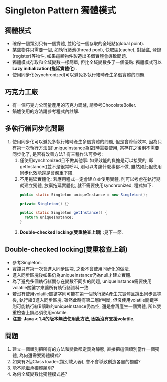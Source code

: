 # Singleton Pattern 獨體模式

## 獨體模式

* 確保一個類別只有一個實體, 並給他一個存取的全域點(global point).
* 某些物件只需要一個, 如執行緒池(thread pool), 快取區(cache), 對話盒, 登錄(register)等物件, 如果這類物件製造出多個實體會導致問題.
* 獨體模式存取和全域變數一樣簡單, 但比全域變數多了一個優點: 獨體模式可以 __Lazy initialization(拖延實體化)__ .
* 使用同步化(synchronized)可以避免多執行緒時產生多個實體的問題.

## 巧克力工廠

* 有一個巧克力公司量產用的巧克力鍋爐, 請參考ChocolateBoiler.
* 鍋爐使用的方法請參考程式內註解.

## 多執行緒同步化問題

1. 使用同步化可以避免多執行緒時產生多個實體的問題, 但是會降低效率, 因為只有第一次執行方法(即uniqueInstance為空)時需要使用, 當存在之後則不需要同步化了, 是否有改善方法? 有三種作法可參考:
	1. 僅使用synchronized且不做其他事: 如果效能的負擔是可以接受的, 即getInstance()並不是很常呼叫, 則可以考慮什麼事都不做, 雖然如此但使用同步化效能還是會嚴重下降.
	1. 不用拖延實體化: 若應用程式一定會建立並使用實體, 則可以考慮在執行期就建立獨體, 放棄拖延實體化, 就不需要使用synchronized, 程式如下:
		```java
		public static Singleton uniqueInstance = new Singleton();
		
		private Singleton() {}
		
		public static Singleton getInstance() {
		  return uniqueInstance;
		}
		```
	1. __Double-checked locking(雙重檢查上鎖)__ :見下一節.

## Double-checked locking(雙重檢查上鎖)

* 參考Singleton.
* 實踐只有第一次會進入同步區塊, 之後不會使用同步化的做法.
* 進入同步區塊後如果仍為uniqueInstance仍為null才建立實體.
* 為了避免多個執行緒間存在變數不同步的問題, uniqueInstance需要使用volatile關鍵字來讓所有執行緒資料一致.
* 若沒有使用volatile關鍵字則可能在第一個執行緒A產生完實體且跳出同步區塊後, 執行緒B進入同步區塊, 雖然此時有第二層if判斷, 但沒使用volatile關鍵字則可能執行緒B讀取的uniqueInstance仍為空, 還是會再產生一個實體, 所以雙重檢查上鎖必須使用volatile.
* __注意: Java < 1.4的版本無法使用此方法, 因為沒有支援volatile.__

## 問題

1. 建立一個類別把所有的方法和變數都定義為靜態, 直接把這個類別當作一個獨體, 為何還需要獨體模式?
1. 如果有2個Class loader(類別載入器), 會不會導致創造各自的獨體?
1. 能不能繼承獨體類別?
1. 為何全域變數比獨體模式差?
